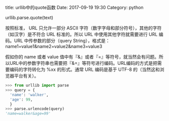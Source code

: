 title: urllib中的quote函数
Date: 2017-09-19 19:30
Category: python

urllib.parse.quote(text)

按照标准， URL 只允许一部分 ASCII 字符（数字字母和部分符号），其他的字符（如汉字）是不符合 URL 标准的。所以 URL 中使用其他字符就需要进行 URL 编码。URL 中传参数的部分（query String），格式是：name1=value1&name2=value2&name3=value3 

假如你的 name 或者 value 值中有『&』或者『=』等符号，就当然会有问题。所以URL中的参数字符串也需要把『&=』等符号进行编码。URL编码的方式是把需要编码的字符转化为 %xx 的形式。通常 URL 编码是基于 UTF-8 的（当然这和浏览器平台有关）。

```python 
>>> from urllib import parse
>>> query = {
  'name': 'walker',
  'age': 99,
  }
>>> parse.urlencode(query)
'name=walker&age=99'
```

